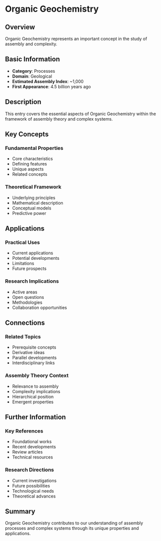 # Organic Geochemistry

## Overview

Organic Geochemistry represents an important concept in the study of assembly and complexity.

## Basic Information

- **Category**: Processes
- **Domain**: Geological
- **Estimated Assembly Index**: ~1,000
- **First Appearance**: 4.5 billion years ago

## Description

This entry covers the essential aspects of Organic Geochemistry within the framework of assembly theory and complex systems.

## Key Concepts

### Fundamental Properties
- Core characteristics
- Defining features
- Unique aspects
- Related concepts

### Theoretical Framework
- Underlying principles
- Mathematical description
- Conceptual models
- Predictive power

## Applications

### Practical Uses
- Current applications
- Potential developments
- Limitations
- Future prospects

### Research Implications
- Active areas
- Open questions
- Methodologies
- Collaboration opportunities

## Connections

### Related Topics
- Prerequisite concepts
- Derivative ideas
- Parallel developments
- Interdisciplinary links

### Assembly Theory Context
- Relevance to assembly
- Complexity implications
- Hierarchical position
- Emergent properties

## Further Information

### Key References
- Foundational works
- Recent developments
- Review articles
- Technical resources

### Research Directions
- Current investigations
- Future possibilities
- Technological needs
- Theoretical advances

## Summary

Organic Geochemistry contributes to our understanding of assembly processes and complex systems through its unique properties and applications.
